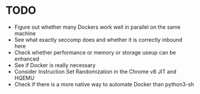 TODO
====
- Figure out whether many Dockers work well in parallel on the same machine
- See what exactly seccomp does and whether it is correctly inbound here
- Check whether performance or memory or storage useup can be enhanced
- See if Docker is really necessary
- Consider Instruction Set Randomization in the Chrome v8 JIT and HQEMU
- Check if there is a more native way to automate Docker than python3-sh

